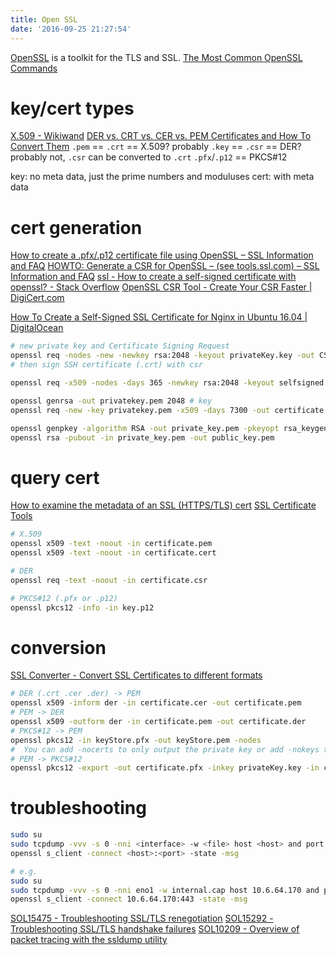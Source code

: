 ```yaml
---
title: Open SSL
date: '2016-09-25 21:27:54'
---
```


[OpenSSL](https://www.openssl.org/) is a toolkit for the TLS and SSL. [The Most Common OpenSSL Commands](https://www.sslshopper.com/article-most-common-openssl-commands.html) <!-- more -->

# key/cert types

[X.509 - Wikiwand](https://www.wikiwand.com/en/X.509) [DER vs. CRT vs. CER vs. PEM Certificates and How To Convert Them](http://info.ssl.com/article.aspx?id=12149) `.pem` == `.crt` == X.509? probably `.key` == `.csr` == DER? probably not, `.csr` can be converted to `.crt` `.pfx`/`.p12` == PKCS#12

key: no meta data, just the prime numbers and moduluses cert: with meta data

# cert generation

[How to create a .pfx/.p12 certificate file using OpenSSL – SSL Information and FAQ](https://info.ssl.com/how-to-create-a-pfx-p12-certificate-file-using-openssl/) [HOWTO: Generate a CSR for OpenSSL – (see tools.ssl.com) – SSL Information and FAQ](https://info.ssl.com/howto-generate-a-csr-for-openssl-see-tools-ssl-com/) [ssl - How to create a self-signed certificate with openssl? - Stack Overflow](http://stackoverflow.com/questions/10175812/how-to-create-a-self-signed-certificate-with-openssl) [OpenSSL CSR Tool - Create Your CSR Faster | DigiCert.com](https://www.digicert.com/easy-csr/openssl.htm)

[How To Create a Self-Signed SSL Certificate for Nginx in Ubuntu 16.04 | DigitalOcean](https://www.digitalocean.com/community/tutorials/how-to-create-a-self-signed-ssl-certificate-for-nginx-in-ubuntu-16-04)

```sh
# new private key and Certificate Signing Request
openssl req -nodes -new -newkey rsa:2048 -keyout privateKey.key -out CSR.csr
# then sign SSH certificate (.crt) with csr

openssl req -x509 -nodes -days 365 -newkey rsa:2048 -keyout selfsigned.key -out selfsigned.crt

openssl genrsa -out privatekey.pem 2048 # key
openssl req -new -key privatekey.pem -x509 -days 7300 -out certificate.pem

openssl genpkey -algorithm RSA -out private_key.pem -pkeyopt rsa_keygen_bits:2048
openssl rsa -pubout -in private_key.pem -out public_key.pem
```

# query cert

[How to examine the metadata of an SSL (HTTPS/TLS) cert](https://coolaj86.com/articles/how-to-examine-an-ssl-https-tls-cert/) [SSL Certificate Tools](https://www.sslshopper.com/ssl-certificate-tools.html)

```sh
# X.509
openssl x509 -text -noout -in certificate.pem
openssl x509 -text -noout -in certificate.cert

# DER
openssl req -text -noout -in certificate.csr

# PKCS#12 (.pfx or .p12)
openssl pkcs12 -info -in key.p12
```

# conversion

[SSL Converter - Convert SSL Certificates to different formats](https://www.sslshopper.com/ssl-converter.html)

```sh
# DER (.crt .cer .der) -> PEM
openssl x509 -inform der -in certificate.cer -out certificate.pem
# PEM -> DER
openssl x509 -outform der -in certificate.pem -out certificate.der
# PKCS#12 -> PEM
openssl pkcs12 -in keyStore.pfx -out keyStore.pem -nodes
#  You can add -nocerts to only output the private key or add -nokeys to only output the certificates.
# PEM -> PKCS#12
openssl pkcs12 -export -out certificate.pfx -inkey privateKey.key -in certificate.crt -certfile CACert.crt
```

# troubleshooting

```sh
sudo su
sudo tcpdump -vvv -s 0 -nni <interface> -w <file> host <host> and port <port> &
openssl s_client -connect <host>:<port> -state -msg

# e.g.
sudo su
sudo tcpdump -vvv -s 0 -nni eno1 -w internal.cap host 10.6.64.170 and port 443 &
openssl s_client -connect 10.6.64.170:443 -state -msg
```

[SOL15475 - Troubleshooting SSL/TLS renegotiation](https://support.f5.com/kb/en-us/solutions/public/15000/400/sol15475.html) [SOL15292 - Troubleshooting SSL/TLS handshake failures](https://support.f5.com/kb/en-us/solutions/public/15000/200/sol15292.html) [SOL10209 - Overview of packet tracing with the ssldump utility](https://support.f5.com/kb/en-us/solutions/public/10000/200/sol10209.html)
